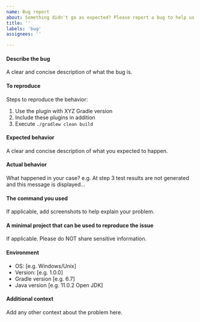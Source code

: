 ```yaml
---
name: Bug report
about: Something didn't go as expected? Please report a bug to help us improve!
title: ''
labels: 'bug'
assignees: ''

---
```


#### Describe the bug
A clear and concise description of what the bug is.

#### To reproduce
Steps to reproduce the behavior:
1. Use the plugin with XYZ Gradle version
2. Include these plugins in addition
3. Execute `./gradlew clean build`

#### Expected behavior
A clear and concise description of what you expected to happen.

#### Actual behavior
What happened in your case?
e.g. At step 3 test results are not generated and this message is displayed... 

#### The command you used
If applicable, add screenshots to help explain your problem.

#### A minimal project that can be used to reproduce the issue
If applicable. Please do NOT share sensitive information.

#### Environment
 - OS: [e.g. Windows/Unix]
 - Version: [e.g. 1.0.0]
 - Gradle version [e.g. 6.7]
 - Java version [e.g. 11.0.2 Open JDK]

#### Additional context
Add any other context about the problem here.
